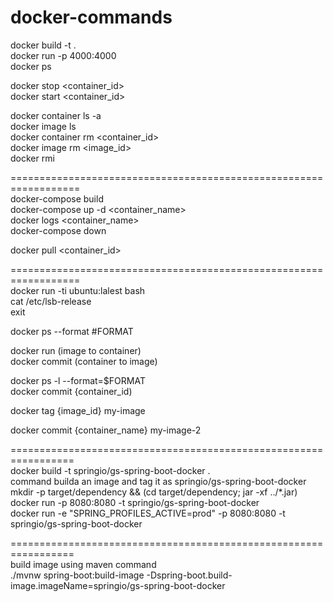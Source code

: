 # docker-commands

docker build -t <image-name> .  
docker run -p 4000:4000 <image-name>  
docker ps  

docker stop <container_id>  
docker start <container_id>  

docker container ls -a  
docker image ls  
docker container rm <container_id>  
docker image rm <image_id>  
docker rmi <image-id>  

==================================================================  
docker-compose build  
docker-compose up -d <container_name>  
docker logs <container_name>  
docker-compose down  

docker pull <container_id>  

==================================================================  
docker run -ti ubuntu:lalest bash  
cat /etc/lsb-release  
exit  

docker ps --format #FORMAT  

docker run (image to container)  
docker commit (container to image)  

docker ps -l --format=$FORMAT  
docker commit {container_id) 

docker tag {image_id} my-image  

docker commit {container_name} my-image-2  

=================================================================  
docker build -t springio/gs-spring-boot-docker .  
command builda an image and tag it as springio/gs-spring-boot-docker  
mkdir -p target/dependency && (cd target/dependency; jar -xf ../*.jar)  
docker run -p 8080:8080 -t springio/gs-spring-boot-docker  
docker run -e "SPRING_PROFILES_ACTIVE=prod" -p 8080:8080 -t springio/gs-spring-boot-docker

=================================================================  
build image using maven command  
./mvnw spring-boot:build-image -Dspring-boot.build-image.imageName=springio/gs-spring-boot-docker  
